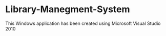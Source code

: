 # Library-Manegment-System
This Windows application has been created using Microsoft Visual Studio 2010
